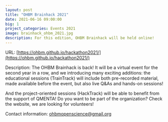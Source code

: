 ```yaml
---
layout: post
title: "OHBM Brainhack 2021"
date: 2021-06-16 09:00:00
big: 1
project_categories: Events 2021
image: brainhack_ohbm_2021.jpg
description: For this edition, OHBM Brainhack will be held online!
---
```


URL: [https://ohbm.github.io/hackathon2021/](https://ohbm.github.io/hackathon2021/)

Description: The OHBM Brainhack is back! It will be a virtual event for the second year in a row, 
and we introducing many exciting additions: the educational sessions (TrainTrack) will include both 
pre-recorded material, made available before the event, but also live Q&As and hands-on sessions! 

And the project-oriented sessions (HackTrack) will be able to benefit from the support of QMENTA!
Do you want to be part of the organization? Check the website, we are looking for volunteers!

Contact information: ohbmopenscience@gmail.org
